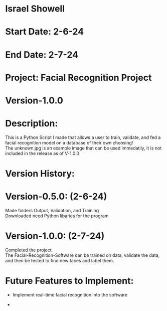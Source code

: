 # Israel Showell
# Start Date: 2-6-24
# End Date: 2-7-24
# Project: Facial Recognition Project
# Version-1.0.0

# Description: 
This is a Python Script I made that allows a user to train, validate, and fed a facial recognition model on a database of their own choosing!
<br>
The unknown.jpg is an example image that can be used immedatily, it is not included in the release as of V-1.0.0

# Version History:
# Version-0.5.0: (2-6-24)

Made folders Output, Validation, and Training
<br>
Downloaded need Python libaries for the program

# Version-1.0.0: (2-7-24)
Completed the project.
<br>
The Facial-Recognition-Software can be trained on data,
validate the data, and then be tested to find new faces and label them.

# Future Features to Implement:
- Implement real-time facial recognition into the software

- 
